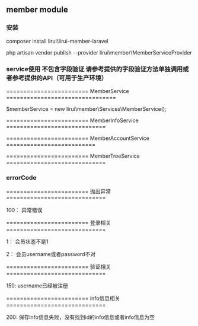 ## member module

### 安装

composer install lirui\lirui-member-laravel

php artisan vendor:publish --provider lirui\member\MemberServiceProvider


### service使用 不包含字段验证 请参考提供的字段验证方法单独调用或者参考提供的API（可用于生产环境）

======================== MemberService ================================

$memberService = new lirui\member\Services\MemberService();




======================== MemberInfoService =============================


======================== MemberAccountService ==========================


======================== MemberTreeService =============================






### errorCode

======================== 抛出异常 =============================

100： 异常错误

======================== 登录相关 =============================

1： 会员状态不是1

2： 会员username或者password不对

======================== 验证相关 =============================

150: username已经被注册

======================== info信息相关 =============================

200: 保存info信息失败，没有找到id的info信息或者info信息为空


